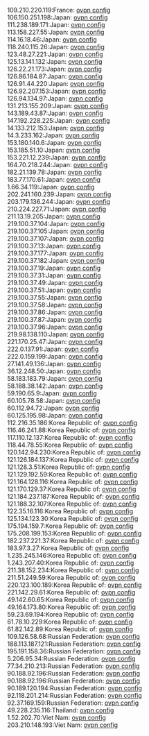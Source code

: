 109.210.220.119:France: [ovpn config](vpn/109_210_220_119.ovpn)  
106.150.251.198:Japan: [ovpn config](vpn/106_150_251_198.ovpn)  
111.238.189.171:Japan: [ovpn config](vpn/111_238_189_171.ovpn)  
113.158.227.55:Japan: [ovpn config](vpn/113_158_227_55.ovpn)  
114.16.18.46:Japan: [ovpn config](vpn/114_16_18_46.ovpn)  
118.240.115.26:Japan: [ovpn config](vpn/118_240_115_26.ovpn)  
123.48.27.221:Japan: [ovpn config](vpn/123_48_27_221.ovpn)  
125.13.141.132:Japan: [ovpn config](vpn/125_13_141_132.ovpn)  
126.22.21.173:Japan: [ovpn config](vpn/126_22_21_173.ovpn)  
126.86.184.87:Japan: [ovpn config](vpn/126_86_184_87.ovpn)  
126.91.44.220:Japan: [ovpn config](vpn/126_91_44_220.ovpn)  
126.92.207.153:Japan: [ovpn config](vpn/126_92_207_153.ovpn)  
126.94.134.97:Japan: [ovpn config](vpn/126_94_134_97.ovpn)  
131.213.155.209:Japan: [ovpn config](vpn/131_213_155_209.ovpn)  
143.189.43.87:Japan: [ovpn config](vpn/143_189_43_87.ovpn)  
147.192.228.225:Japan: [ovpn config](vpn/147_192_228_225.ovpn)  
14.133.212.153:Japan: [ovpn config](vpn/14_133_212_153.ovpn)  
14.3.233.162:Japan: [ovpn config](vpn/14_3_233_162.ovpn)  
153.180.140.6:Japan: [ovpn config](vpn/153_180_140_6.ovpn)  
153.185.51.10:Japan: [ovpn config](vpn/153_185_51_10.ovpn)  
153.221.12.239:Japan: [ovpn config](vpn/153_221_12_239.ovpn)  
164.70.218.244:Japan: [ovpn config](vpn/164_70_218_244.ovpn)  
182.21.139.78:Japan: [ovpn config](vpn/182_21_139_78.ovpn)  
183.77.170.61:Japan: [ovpn config](vpn/183_77_170_61.ovpn)  
1.66.34.119:Japan: [ovpn config](vpn/1_66_34_119.ovpn)  
202.241.160.239:Japan: [ovpn config](vpn/202_241_160_239.ovpn)  
203.179.136.244:Japan: [ovpn config](vpn/203_179_136_244.ovpn)  
210.224.227.71:Japan: [ovpn config](vpn/210_224_227_71.ovpn)  
211.13.19.205:Japan: [ovpn config](vpn/211_13_19_205.ovpn)  
219.100.37.104:Japan: [ovpn config](vpn/219_100_37_104.ovpn)  
219.100.37.105:Japan: [ovpn config](vpn/219_100_37_105.ovpn)  
219.100.37.107:Japan: [ovpn config](vpn/219_100_37_107.ovpn)  
219.100.37.13:Japan: [ovpn config](vpn/219_100_37_13.ovpn)  
219.100.37.177:Japan: [ovpn config](vpn/219_100_37_177.ovpn)  
219.100.37.182:Japan: [ovpn config](vpn/219_100_37_182.ovpn)  
219.100.37.19:Japan: [ovpn config](vpn/219_100_37_19.ovpn)  
219.100.37.31:Japan: [ovpn config](vpn/219_100_37_31.ovpn)  
219.100.37.49:Japan: [ovpn config](vpn/219_100_37_49.ovpn)  
219.100.37.51:Japan: [ovpn config](vpn/219_100_37_51.ovpn)  
219.100.37.55:Japan: [ovpn config](vpn/219_100_37_55.ovpn)  
219.100.37.58:Japan: [ovpn config](vpn/219_100_37_58.ovpn)  
219.100.37.86:Japan: [ovpn config](vpn/219_100_37_86.ovpn)  
219.100.37.87:Japan: [ovpn config](vpn/219_100_37_87.ovpn)  
219.100.37.96:Japan: [ovpn config](vpn/219_100_37_96.ovpn)  
219.98.138.110:Japan: [ovpn config](vpn/219_98_138_110.ovpn)  
221.170.25.47:Japan: [ovpn config](vpn/221_170_25_47.ovpn)  
222.0.137.91:Japan: [ovpn config](vpn/222_0_137_91.ovpn)  
222.0.159.199:Japan: [ovpn config](vpn/222_0_159_199.ovpn)  
27.141.49.136:Japan: [ovpn config](vpn/27_141_49_136.ovpn)  
36.12.248.50:Japan: [ovpn config](vpn/36_12_248_50.ovpn)  
58.183.183.79:Japan: [ovpn config](vpn/58_183_183_79.ovpn)  
58.188.38.142:Japan: [ovpn config](vpn/58_188_38_142.ovpn)  
59.190.65.9:Japan: [ovpn config](vpn/59_190_65_9.ovpn)  
60.105.78.58:Japan: [ovpn config](vpn/60_105_78_58.ovpn)  
60.112.94.72:Japan: [ovpn config](vpn/60_112_94_72.ovpn)  
60.125.195.98:Japan: [ovpn config](vpn/60_125_195_98.ovpn)  
112.216.35.186:Korea Republic of: [ovpn config](vpn/112_216_35_186.ovpn)  
116.46.241.88:Korea Republic of: [ovpn config](vpn/116_46_241_88.ovpn)  
117.110.12.137:Korea Republic of: [ovpn config](vpn/117_110_12_137.ovpn)  
118.44.78.55:Korea Republic of: [ovpn config](vpn/118_44_78_55.ovpn)  
120.142.94.230:Korea Republic of: [ovpn config](vpn/120_142_94_230.ovpn)  
121.126.184.137:Korea Republic of: [ovpn config](vpn/121_126_184_137.ovpn)  
121.128.3.51:Korea Republic of: [ovpn config](vpn/121_128_3_51.ovpn)  
121.129.192.59:Korea Republic of: [ovpn config](vpn/121_129_192_59.ovpn)  
121.164.128.116:Korea Republic of: [ovpn config](vpn/121_164_128_116.ovpn)  
121.170.129.37:Korea Republic of: [ovpn config](vpn/121_170_129_37.ovpn)  
121.184.237.187:Korea Republic of: [ovpn config](vpn/121_184_237_187.ovpn)  
121.188.32.107:Korea Republic of: [ovpn config](vpn/121_188_32_107.ovpn)  
122.35.16.116:Korea Republic of: [ovpn config](vpn/122_35_16_116.ovpn)  
125.134.123.30:Korea Republic of: [ovpn config](vpn/125_134_123_30.ovpn)  
175.194.159.7:Korea Republic of: [ovpn config](vpn/175_194_159_7.ovpn)  
175.208.199.153:Korea Republic of: [ovpn config](vpn/175_208_199_153.ovpn)  
182.237.221.37:Korea Republic of: [ovpn config](vpn/182_237_221_37.ovpn)  
183.97.3.27:Korea Republic of: [ovpn config](vpn/183_97_3_27.ovpn)  
1.235.245.146:Korea Republic of: [ovpn config](vpn/1_235_245_146.ovpn)  
1.243.207.40:Korea Republic of: [ovpn config](vpn/1_243_207_40.ovpn)  
211.38.152.234:Korea Republic of: [ovpn config](vpn/211_38_152_234.ovpn)  
211.51.249.59:Korea Republic of: [ovpn config](vpn/211_51_249_59.ovpn)  
220.123.100.189:Korea Republic of: [ovpn config](vpn/220_123_100_189.ovpn)  
221.142.29.61:Korea Republic of: [ovpn config](vpn/221_142_29_61.ovpn)  
49.142.60.65:Korea Republic of: [ovpn config](vpn/49_142_60_65.ovpn)  
49.164.173.80:Korea Republic of: [ovpn config](vpn/49_164_173_80.ovpn)  
59.23.69.194:Korea Republic of: [ovpn config](vpn/59_23_69_194.ovpn)  
61.78.10.229:Korea Republic of: [ovpn config](vpn/61_78_10_229.ovpn)  
61.82.142.89:Korea Republic of: [ovpn config](vpn/61_82_142_89.ovpn)  
109.126.58.68:Russian Federation: [ovpn config](vpn/109_126_58_68.ovpn)  
188.113.187.121:Russian Federation: [ovpn config](vpn/188_113_187_121.ovpn)  
195.191.158.36:Russian Federation: [ovpn config](vpn/195_191_158_36.ovpn)  
5.206.95.34:Russian Federation: [ovpn config](vpn/5_206_95_34.ovpn)  
77.34.210.213:Russian Federation: [ovpn config](vpn/77_34_210_213.ovpn)  
90.188.92.196:Russian Federation: [ovpn config](vpn/90_188_92_196.ovpn)  
90.188.92.196:Russian Federation: [ovpn config](vpn/90_188_92_196.ovpn)  
90.189.120.194:Russian Federation: [ovpn config](vpn/90_189_120_194.ovpn)  
92.118.201.214:Russian Federation: [ovpn config](vpn/92_118_201_214.ovpn)  
92.37.169.159:Russian Federation: [ovpn config](vpn/92_37_169_159.ovpn)  
49.228.235.116:Thailand: [ovpn config](vpn/49_228_235_116.ovpn)  
1.52.202.70:Viet Nam: [ovpn config](vpn/1_52_202_70.ovpn)  
203.210.148.193:Viet Nam: [ovpn config](vpn/203_210_148_193.ovpn)  
